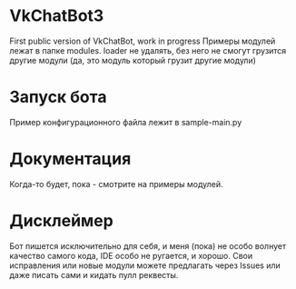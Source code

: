 # VkChatBot3
First public version of VkChatBot, work in progress
Примеры модулей лежат в папке modules. loader не удалять, без него не смогут грузится другие модули (да, это модуль который грузит другие модули) 

# Запуск бота
Пример конфигурационного файла лежит в sample-main.py

# Документация
Когда-то будет, пока - смотрите на примеры модулей.

# Дисклеймер
Бот пишется исключительно для себя, и меня (пока) не особо волнует качество самого кода, IDE особо не ругается, и хорошо.
Свои исправления или новые модули можете предлагать через Issues или даже писать сами и кидать пулл реквесты.
